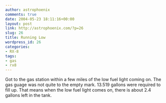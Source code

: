 ```yaml
---
author: astrophoenix
comments: true
date: 2004-05-23 18:11:16+00:00
layout: post
link: http://astrophoenix.com/?p=26
slug: 26
title: Running Low
wordpress_id: 26
categories:
- RX-8
tags:
- gas
- rx8
---
```


Got to the gas station within a few miles of the low fuel light coming on. The gas guage was not quite to the empty mark. 13.519 gallons were required to fill up. That means when the low fuel light comes on, there is about 2.4 gallons left in the tank.
